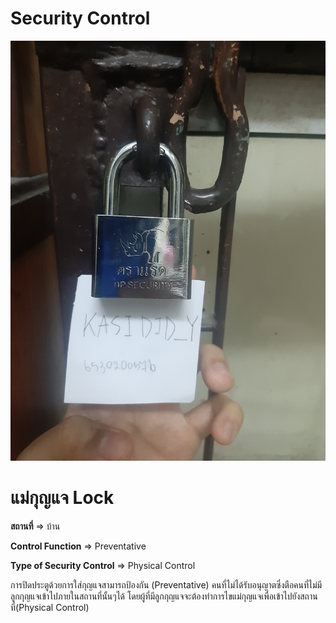 # Security Control

![picture](/assets/locks.jpg)

# แม่กุญแจ Lock

**สถานที่** => บ้าน

**Control Function** => Preventative 

**Type of Security Control** => Physical Control 

การปิดประตูด้วยการใส่กุญแจสามารถป้องกัน (Preventative) คนที่ไม่ได้รับอนุญาตซึ่งตือคนที่ไม่มีลูกกุญแจเข้าไปภายในสถานที่นั้นๆได้ โดยผู้ที่มีลูกกุญแจจะต้องทำการไขแม่กุญแจเพื่อเข้าไปยังสถานที่(Physical Control)

